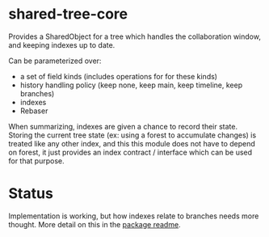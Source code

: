 # shared-tree-core

Provides a SharedObject for a tree which handles the collaboration window, and keeping indexes up to date.

Can be parameterized over:

 - a set of field kinds (includes operations for for these kinds)
 - history handling policy (keep none, keep main, keep timeline, keep branches)
 - indexes
 - Rebaser

When summarizing, indexes are given a chance to record their state.
Storing the current tree state (ex: using a forest to accumulate changes) is treated like any other index,
and this this module does not have to depend on forest,
it just provides an index contract / interface which can be used for that purpose.

# Status

Implementation is working, but how indexes relate to branches needs more thought. More detail on this in the [package readme](../../README.md).
